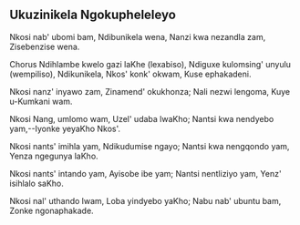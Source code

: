 ## Ukuzinikela Ngokupheleleyo

Nkosi nab' ubomi bam, Ndibunikela wena,
Nanzi kwa nezandla zam, Zisebenzise wena.

Chorus
Ndihlambe kwelo gazi laKhe (lexabiso),
Ndiguxe kulomsing' unyulu (wempiliso),
Ndikunikela, Nkos' konk' okwam, Kuse ephakadeni.

Nkosi nanz' inyawo zam, Zinamend' okukhonza;
Nali nezwi lengoma, Kuye u-Kumkani wam.

Nkosi Nang, umlomo wam, Uzel' udaba lwaKho;
Nantsi kwa nendyebo yam,--Iyonke yeyaKho Nkos'.

Nkosi nants' imihla yam, Ndikudumise ngayo;
Nantsi kwa nengqondo yam, Yenza ngegunya laKho.

Nkosi nants' intando yam, Ayisobe ibe yam;
Nantsi nentliziyo yam, Yenz' isihlalo saKho.

Nkosi nal' uthando lwam, Loba yindyebo yaKho;
Nabu nab' ubuntu bam, Zonke ngonaphakade.

